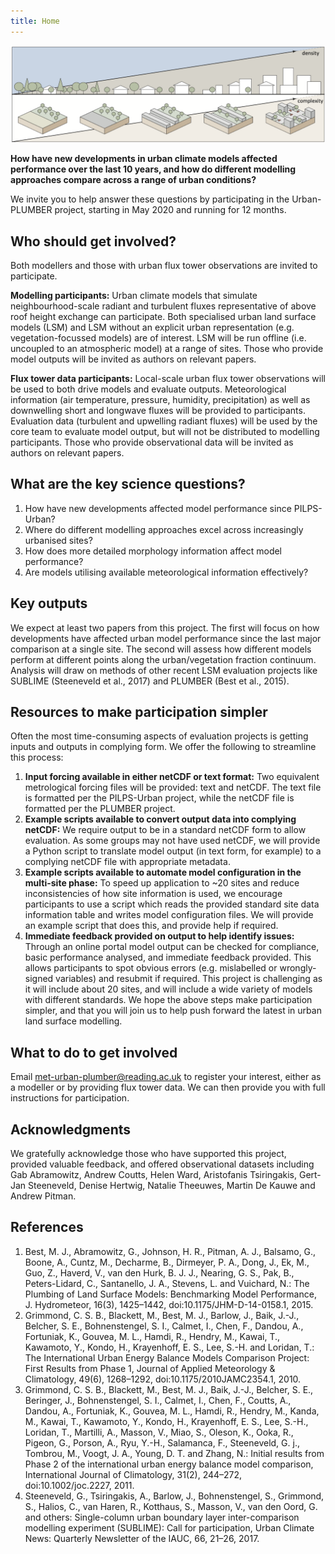 ```yaml
---
title: Home
---
```


![](/img/schematic_v2.png)

**How have new developments in urban climate models affected performance over the last 10 years, and how do different modelling approaches compare across a range of urban conditions?**

We invite you to help answer these questions by participating in the Urban-PLUMBER project, starting in May 2020 and running for 12 months.

## Who should get involved?
Both modellers and those with urban flux tower observations are invited to participate.

**Modelling participants:** Urban climate models that simulate neighbourhood-scale radiant and turbulent fluxes representative of above roof height exchange can participate. Both specialised urban land surface models (LSM) and LSM without an explicit urban representation (e.g. vegetation-focussed models) are of interest. LSM will be run offline (i.e. uncoupled to an atmospheric model) at a range of sites. Those who provide model outputs will be invited as authors on relevant papers.

**Flux tower data participants:** Local-scale urban flux tower observations will be used to both drive models and evaluate outputs. Meteorological information (air temperature, pressure, humidity, precipitation) as well as downwelling short and longwave fluxes will be provided to participants. Evaluation data (turbulent and upwelling radiant fluxes) will be used by the core team to evaluate model output, but will not be distributed to modelling participants.  Those who provide observational data will be invited as authors on relevant papers.

## What are the key science questions?
1. How have new developments affected model performance since PILPS-Urban? 
2. Where do different modelling approaches excel across increasingly urbanised sites?
3. How does more detailed morphology information affect model performance? 
4. Are models utilising available meteorological information effectively?

## Key outputs
We expect at least two papers from this project. The first will focus on how developments have affected urban model performance since the last major comparison at a single site. The second will assess how different models perform at different points along the urban/vegetation fraction continuum. Analysis will draw on methods of other recent LSM evaluation projects like SUBLIME (Steeneveld et al., 2017) and PLUMBER (Best et al., 2015).

## Resources to make participation simpler
Often the most time-consuming aspects of evaluation projects is getting inputs and outputs in complying form. We offer the following to streamline this process:
1. **Input forcing available in either netCDF or text format:** Two equivalent metrological forcing files will be provided: text and netCDF. The text file is formatted per the PILPS-Urban project, while the netCDF file is formatted per the PLUMBER project.
2. **Example scripts available to convert output data into complying netCDF:** We require output to be in a standard netCDF form to allow evaluation. As some groups may not have used netCDF, we will provide a Python script to translate model output (in text form, for example) to a complying netCDF file with appropriate metadata.
3. **Example scripts available to automate model configuration in the multi-site phase:**  To speed up application to ~20 sites and reduce inconsistencies of how site information is used, we encourage participants to use a script which reads the provided standard site data information table and writes model configuration files. We will provide an example script that does this, and provide help if required.
4. **Immediate feedback provided on output to help identify issues:** Through an online portal model output can be checked for compliance, basic performance analysed, and immediate feedback provided. This allows participants to spot obvious errors (e.g. mislabelled or wrongly-signed variables) and resubmit if required.
This project is challenging as it will include about 20 sites, and will include a wide variety of models with different standards. We hope the above steps make participation simpler, and that you will join us to help push forward the latest in urban land surface modelling.

## What to do to get involved
Email [met-urban-plumber@reading.ac.uk](met-urban-plumber@reading.ac.uk) to register your interest, either as a modeller or by providing flux tower data. We can then provide you with full instructions for participation.

## Acknowledgments
We gratefully acknowledge those who have supported this project, provided valuable feedback, and offered observational datasets including Gab Abramowitz, Andrew Coutts, Helen Ward, Aristofanis Tsiringakis, Gert-Jan Steeneveld, Denise Hertwig, Natalie Theeuwes, Martin De Kauwe and Andrew Pitman.

## References
1. Best, M. J., Abramowitz, G., Johnson, H. R., Pitman, A. J., Balsamo, G., Boone, A., Cuntz, M., Decharme, B., Dirmeyer, P. A., Dong, J., Ek, M., Guo, Z., Haverd, V., van den Hurk, B. J. J., Nearing, G. S., Pak, B., Peters-Lidard, C., Santanello, J. A., Stevens, L. and Vuichard, N.: The Plumbing of Land Surface Models: Benchmarking Model Performance, J. Hydrometeor, 16(3), 1425–1442, doi:10.1175/JHM-D-14-0158.1, 2015.
2. Grimmond, C. S. B., Blackett, M., Best, M. J., Barlow, J., Baik, J.-J., Belcher, S. E., Bohnenstengel, S. I., Calmet, I., Chen, F., Dandou, A., Fortuniak, K., Gouvea, M. L., Hamdi, R., Hendry, M., Kawai, T., Kawamoto, Y., Kondo, H., Krayenhoff, E. S., Lee, S.-H. and Loridan, T.: The International Urban Energy Balance Models Comparison Project: First Results from Phase 1, Journal of Applied Meteorology & Climatology, 49(6), 1268–1292, doi:10.1175/2010JAMC2354.1, 2010.
3. Grimmond, C. S. B., Blackett, M., Best, M. J., Baik, J.-J., Belcher, S. E., Beringer, J., Bohnenstengel, S. I., Calmet, I., Chen, F., Coutts, A., Dandou, A., Fortuniak, K., Gouvea, M. L., Hamdi, R., Hendry, M., Kanda, M., Kawai, T., Kawamoto, Y., Kondo, H., Krayenhoff, E. S., Lee, S.-H., Loridan, T., Martilli, A., Masson, V., Miao, S., Oleson, K., Ooka, R., Pigeon, G., Porson, A., Ryu, Y.-H., Salamanca, F., Steeneveld, G. j., Tombrou, M., Voogt, J. A., Young, D. T. and Zhang, N.: Initial results from Phase 2 of the international urban energy balance model comparison, International Journal of Climatology, 31(2), 244–272, doi:10.1002/joc.2227, 2011.
4. Steeneveld, G., Tsiringakis, A., Barlow, J., Bohnenstengel, S., Grimmond, S., Halios, C., van Haren, R., Kotthaus, S., Masson, V., van den Oord, G. and others: Single-column urban boundary layer inter-comparison modelling experiment (SUBLIME): Call for participation, Urban Climate News: Quarterly Newsletter of the IAUC, 66, 21–26, 2017.


